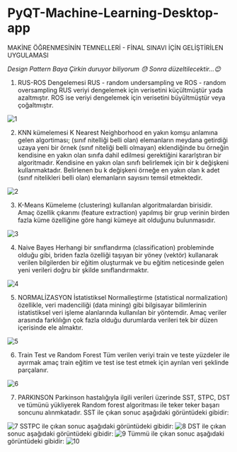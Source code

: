 # PyQT-Machine-Learning-Desktop-app
MAKİNE ÖĞRENMESİNİN TEMNELLERİ - FİNAL SINAVI İÇİN GELİŞTİRİLEN UYGULAMASI

*Design Pattern Baya Çirkin duruyor biliyorum :sweat: Sonra düzeltilecektir...:blush:*

1. RUS-ROS Dengelemesi
RUS - random undersampling ve ROS - random oversampling
RUS veriyi dengelemek için verisetini küçültmüştür yada azaltmıştır. ROS ise veriyi dengelemek için verisetini büyültmüştür veya çoğaltmıştır.

![1](https://user-images.githubusercontent.com/8350817/42125100-c33add2c-7c78-11e8-9cad-231ce5baf02c.jpg)

2. KNN kümelemesi
K Nearest Neighborhood en yakın komşu anlamına gelen algortiması; (sınıf nitelliği belli olan) elemanların meydana getirdiği uzaya yeni bir örnek (sınıf niteliği belli olmayan) eklendiğinde bu örneğin kendisine en yakın olan sınıfa dahil edilmesi gerektiğini kararlştıran bir algoritmadır. Kendisine en yakın olan sınıfı belirlemek için bir k değişkeni kullanmaktadır. Belirlenen bu k değişkeni örneğe en yakın olan k adet (sınıf nitelikleri belli olan) elemanların sayısını temsil etmektedir. 

![2](https://user-images.githubusercontent.com/8350817/42125101-c35afe2c-7c78-11e8-8168-9d8402b859dc.jpg)

3. K-Means
Kümeleme (clustering) kullanılan algoritmalardan birisidir. Amaç özellik çıkarımı (feature extraction) yapılmış bir grup verinin birden fazla küme özelliğine göre hangi kümeye ait olduğunu bulunmasıdır.

![3](https://user-images.githubusercontent.com/8350817/42125102-c37a71e4-7c78-11e8-8650-7cd32bfb0d25.jpg)

4. Naive Bayes
Herhangi bir sınıflandırma (classification) probleminde olduğu gibi, briden fazla özelliği taşıyan bir yöney (vektör) kullanarak verilen bilgilerden bir eğitim oluşturmak ve bu eğitim neticesinde gelen yeni verileri doğru bir şkilde sınıflandırmaktır.

![4](https://user-images.githubusercontent.com/8350817/42125103-c39ae636-7c78-11e8-9b8c-eb24b379fd89.jpg)

5. NORMALİZASYON
İstatistiksel Normalleştirme (statistical normalization) özellikle, veri madenciliği (data mining) gibi bilgisayar bilimlerinin istatistiksel veri işleme alanlarında kullanılan bir yöntemdir. Amaç veriler arasında farklılığın çok fazla olduğu durumlarda verileri tek bir düzen içerisinde ele almaktır. 

![5](https://user-images.githubusercontent.com/8350817/42125104-c3bba754-7c78-11e8-80ab-e8ded45be975.jpg)

6. Train Test ve Random Forest
Tüm verilen veriyi train ve teste yüzdeler ile ayırmak amaç train eğitim ve test ise test etmek için ayrılan veri şeklinde parçalanır.

![6](https://user-images.githubusercontent.com/8350817/42125105-c3dc4626-7c78-11e8-94e0-bd1908c939ed.jpg)

7. PARKINSON
Parkinson hastalığıyla ilgili verileri üzerinde SST, STPC, DST ve tümünü yükliyerek Random forest algoritması ile teker teker başarı soncunu alınmkatadır.
SST ile çıkan sonuc aşağıdaki görüntüdeki gibidir:

![7](https://user-images.githubusercontent.com/8350817/42125106-c3fb22b2-7c78-11e8-85ed-38e1436094c0.jpg)
SSTPC ile çıkan sonuc aşağıdaki görüntüdeki gibidir:
![8](https://user-images.githubusercontent.com/8350817/42125107-c41b6388-7c78-11e8-9512-8d47d7671946.jpg)
DST ile çıkan sonuc aşağıdaki görüntüdeki gibidir:
![9](https://user-images.githubusercontent.com/8350817/42125098-c2fac2f0-7c78-11e8-94aa-70a82b31cd27.jpg)
Tümmü ile çıkan sonuc aşağıdaki görüntüdeki gibidir:
![10](https://user-images.githubusercontent.com/8350817/42125099-c31baf92-7c78-11e8-8658-e6400842e34a.jpg)


